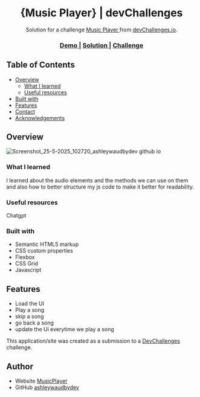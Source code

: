 <!-- Please update value in the {}  -->

<h1 align="center">{Music Player} | devChallenges</h1>

<div align="center">
   Solution for a challenge <a href="https://devchallenges.io/challenge/music-player" target="_blank">Music Player
</a> from <a href="http://devchallenges.io" target="_blank">devChallenges.io</a>.
</div>

<div align="center">
  <h3>
    <a href="{[https://your-demo-link.your-domain](https://ashleywaudbydev.github.io/musicplayer/)}">
      Demo
    </a>
    <span> | </span>
    <a href="{https://your-url-to-the-solution}">
      Solution
    </a>
    <span> | </span>
    <a href="https://devchallenges.io/challenge/music-player">
      Challenge
    </a>
  </h3>
</div>

<!-- TABLE OF CONTENTS -->

## Table of Contents

- [Overview](#overview)
  - [What I learned](#what-i-learned)
  - [Useful resources](#useful-resources)
- [Built with](#built-with)
- [Features](#features)
- [Contact](#contact)
- [Acknowledgements](#acknowledgements)

<!-- OVERVIEW -->

## Overview
![Screenshot_25-5-2025_102720_ashleywaudbydev github io](https://github.com/user-attachments/assets/b7eff196-6c99-4143-be2d-518f605a2088)



### What I learned
I learned about the audio elements and the methods we can use on them and also how to better structure my js code to make it better for readability.


### Useful resources

Chatgpt

### Built with



- Semantic HTML5 markup
- CSS custom properties
- Flexbox
- CSS Grid
- Javascript

## Features

- Load the UI
- Play a song
- skip a song
- go back a song
- update the Ui everytime we play a song

This application/site was created as a submission to a [DevChallenges](https://devchallenges.io/challenges-dashboard) challenge.


## Author

- Website [MusicPlayer](https://ashleywaudbydev.github.io/musicplayer/)
- GitHub [ashleywaudbydev](https://github.com/ashleywaudbydev)
